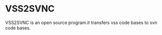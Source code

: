 VSS2SVNC
========

VSS2SVNC is an open source program.it transfers vss code bases to svn code bases.
